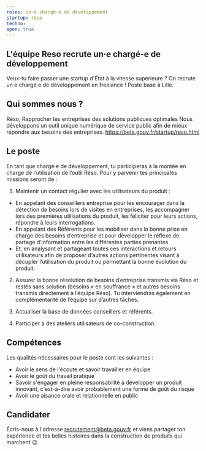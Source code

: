 ```yaml
---
roles: un·e chargé-e de développement
startup: reso
techno:  
open: true
---
```


##  L'équipe Reso recrute un·e chargé-e de développement
Veux-tu faire passer une startup d'État à la vitesse supérieure ? On recrute un·e chargé·e de développement en freelance !
Poste basé à Lille.

## Qui sommes nous ?
Réso, Rapprocher les entreprises des solutions publiques optimales
Nous développons un outil unique numérique de service public afin de mieux répondre aux besoins des entreprises. 
https://beta.gouv.fr/startup/reso.html

## Le poste
En tant que chargé·e de développement, tu participeras à la montée en charge de l’utilisation de l’outil Réso.
Pour y parvenir tes principales missions seront de :

1) Maintenir un contact régulier avec les utilisateurs du produit :
- En appelant des conseillers entreprise pour les encourager dans la détection de besoins lors de visites en entreprises, les accompagner lors des premières utilisations du produit, les féliciter pour leurs actions, répondre à leurs interrogations.
- En appelant des Référents pour les mobiliser dans la bonne prise en charge des besoins d’entreprise et pour développer le réflexe de partage d’information entre les différentes parties prenantes.
- Et, en analysant et partageant toutes ces interactions et retours utilisateurs afin de proposer d’autres actions pertinentes visant à décupler l’utilisation du produit ou permettant la bonne évolution du produit.

2) Assurer la bonne résolution de besoins d’entreprise transmis via Réso et restés sans solution (besoins « en souffrance » et autres besoins transmis directement à l’équipe Réso).
Tu interviendras également en complémentarité de l’équipe sur d’autres tâches.

3) Actualiser la base de données conseillers et référents.
4) Participer à des ateliers utilisateurs de co-construction.

##  Compétences 
Les qualités nécessaires pour le poste sont les suivantes :
* Avoir le sens de l'écoute et savoir travailler en équipe
* Avoir le goût du travail pratique
* Savoir s'engager en pleine responsabilité à développer un produit innovant, c'est-à-dire avoir probablement une forme de goût du risque
* Avoir une aisance orale et relationnelle en public

## Candidater
Écris-nous à l'adresse recrutement@beta.gouv.fr et viens partager ton expérience et tes belles histoires dans la construction de produits qui marchent 😉
